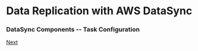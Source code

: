 # Data Replication with AWS DataSync

### DataSync Components -- Task Configuration



[Next](/docs/schedule.md)
